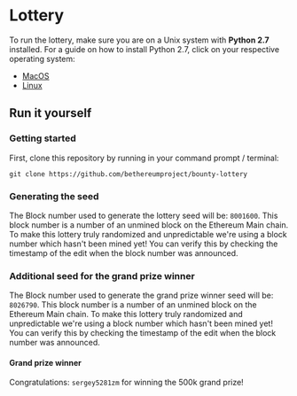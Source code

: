 # Lottery

To run the lottery, make sure you are on a Unix system with **Python 2.7** installed. For a guide on how to install Python 2.7, click on your respective operating system:
- [MacOS](https://docs.python-guide.org/starting/install/osx/)
- [Linux](https://docs.python-guide.org/starting/install/linux/)

## Run it yourself

### Getting started
First, clone this repository by running in your command prompt / terminal:

```
git clone https://github.com/bethereumproject/bounty-lottery
```

### Generating the seed
The Block number used to generate the lottery seed will be: `8001600`. This block number is a number of an unmined block on the Ethereum Main chain. To make this lottery truly randomized and unpredictable we're using a block number which hasn't been mined yet! You can verify this by checking the timestamp of the edit when the block number was announced.

### Additional seed for the grand prize winner
The Block number used to generate the grand prize winner seed will be: `8026790`. This block number is a number of an unmined block on the Ethereum Main chain. To make this lottery truly randomized and unpredictable we're using a block number which hasn't been mined yet! You can verify this by checking the timestamp of the edit when the block number was announced.

#### Grand prize winner
Congratulations: `sergey5281zm` for winning the 500k grand prize!

